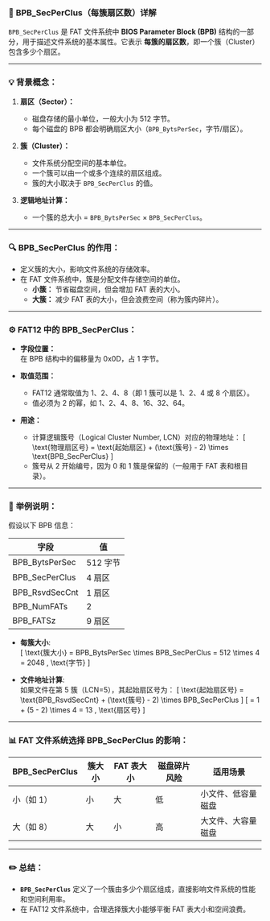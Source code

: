 ### 📖 **BPB_SecPerClus（每簇扇区数）详解**

`BPB_SecPerClus` 是 FAT 文件系统中 **BIOS Parameter Block (BPB)** 结构的一部分，用于描述文件系统的基本属性。它表示 **每簇的扇区数**，即一个簇（Cluster）包含多少个扇区。

---

### 💡 **背景概念：**

1. **扇区（Sector）：**
   - 磁盘存储的最小单位，一般大小为 512 字节。
   - 每个磁盘的 BPB 都会明确扇区大小（`BPB_BytsPerSec`，字节/扇区）。

2. **簇（Cluster）：**
   - 文件系统分配空间的基本单位。
   - 一个簇可以由一个或多个连续的扇区组成。
   - 簇的大小取决于 `BPB_SecPerClus` 的值。

3. **逻辑地址计算：**
   - 一个簇的总大小 = `BPB_BytsPerSec` × `BPB_SecPerClus`。

---

### 🔍 **BPB_SecPerClus 的作用：**

- 定义簇的大小，影响文件系统的存储效率。
- 在 FAT 文件系统中，簇是分配文件存储空间的单位。
  - **小簇：** 节省磁盘空间，但会增加 FAT 表的大小。
  - **大簇：** 减少 FAT 表的大小，但会浪费空间（称为簇内碎片）。

---

### ⚙️ **FAT12 中的 BPB_SecPerClus：**

- **字段位置：**  
  在 BPB 结构中的偏移量为 0x0D，占 1 字节。
  
- **取值范围：**  
  - FAT12 通常取值为 1、2、4、8（即 1 簇可以是 1、2、4 或 8 个扇区）。
  - 值必须为 2 的幂，如 1、2、4、8、16、32、64。

- **用途：**
  - 计算逻辑簇号（Logical Cluster Number, LCN）对应的物理地址：
    \[
    \text{物理扇区号} = \text{起始扇区} + (\text{簇号} - 2) \times \text{BPB\_SecPerClus}
    \]
  - 簇号从 2 开始编号，因为 0 和 1 簇是保留的（一般用于 FAT 表和根目录）。

---

### 🔢 **举例说明：**

假设以下 BPB 信息：

| 字段                | 值          |
|---------------------|-------------|
| BPB_BytsPerSec      | 512 字节    |
| BPB_SecPerClus      | 4 扇区      |
| BPB_RsvdSecCnt      | 1 扇区      |
| BPB_NumFATs         | 2           |
| BPB_FATSz           | 9 扇区      |

- **每簇大小**:  
  \[
  \text{簇大小} = BPB\_BytsPerSec \times BPB\_SecPerClus = 512 \times 4 = 2048 \, \text{字节}
  \]

- **文件地址计算**:  
  如果文件在第 5 簇（LCN=5），其起始扇区号为：
  \[
  \text{起始扇区号} = \text{BPB\_RsvdSecCnt} + (\text{簇号} - 2) \times BPB\_SecPerClus
  \]
  \[
  = 1 + (5 - 2) \times 4 = 13 \, \text{扇区号}
  \]

---

### 📊 **FAT 文件系统选择 BPB_SecPerClus 的影响：**

| BPB_SecPerClus | 簇大小 | FAT 表大小 | 磁盘碎片风险 | 适用场景          |
|-----------------|--------|------------|--------------|-------------------|
| 小（如 1）      | 小      | 大          | 低            | 小文件、低容量磁盘 |
| 大（如 8）      | 大      | 小          | 高            | 大文件、大容量磁盘 |

---

### ✏️ **总结：**

- **`BPB_SecPerClus`** 定义了一个簇由多少个扇区组成，直接影响文件系统的性能和空间利用率。
- 在 FAT12 文件系统中，合理选择簇大小能够平衡 FAT 表大小和空间浪费。
